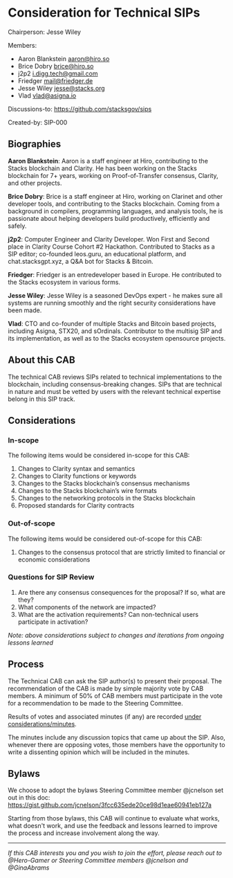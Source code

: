 # Consideration for Technical SIPs

Chairperson: Jesse Wiley

Members:

- Aaron Blankstein <aaron@hiro.so>
- Brice Dobry <brice@hiro.so>
- j2p2 <i.digg.tech@gmail.com>
- Friedger <mail@friedger.de>
- Jesse Wiley <jesse@stacks.org>
- Vlad <vlad@asigna.io>

Discussions-to: https://github.com/stacksgov/sips

Created-by: SIP-000

## Biographies

**Aaron Blankstein**: Aaron is a staff engineer at Hiro, contributing to the Stacks blockchain and Clarity. He has been working on the Stacks blockchain for 7+ years, working on Proof-of-Transfer consensus, Clarity, and other projects.

**Brice Dobry**: Brice is a staff engineer at Hiro, working on Clarinet and other developer tools, and contributing to the Stacks blockchain. Coming from a background in compilers, programming languages, and analysis tools, he is passionate about helping developers build productively, efficiently and safely.

**j2p2**: Computer Engineer and Clarity Developer. Won First and Second place in Clarity Course Cohort #2 Hackathon. Contributed to Stacks as a SIP editor; co-founded leos.guru, an educational platform, and chat.stacksgpt.xyz, a Q&A bot for Stacks & Bitcoin.

**Friedger**: Friedger is an entredeveloper based in Europe. He contributed to the Stacks ecosystem in various forms.

**Jesse Wiley**: Jesse Wiley is a seasoned DevOps expert - he makes sure all systems are running smoothly and the right security considerations have been made.

**Vlad**: CTO and co-founder of multiple Stacks and Bitcoin based projects, including Asigna, STX20, and sOrdinals. Contributor to the multisig SIP and its implementation, as well as to the Stacks ecosystem opensource projects.

## About this CAB

The technical CAB reviews SIPs related to technical implementations to the blockchain, including consensus-breaking changes. SIPs that are technical in nature and must be vetted by users with the relevant technical expertise belong in this SIP track.

## Considerations

### In-scope

The following items would be considered in-scope for this CAB:

1. Changes to Clarity syntax and semantics
2. Changes to Clarity functions or keywords
3. Changes to the Stacks blockchain’s consensus mechanisms
4. Changes to the Stacks blockchain’s wire formats
5. Changes to the networking protocols in the Stacks blockchain
6. Proposed standards for Clarity contracts

### Out-of-scope

The following items would be considered out-of-scope for this CAB:

1. Changes to the consensus protocol that are strictly limited to financial or economic considerations

### Questions for SIP Review

1. Are there any consensus consequences for the proposal? If so, what are they?
2. What components of the network are impacted?
3. What are the activation requirements? Can non-technical users participate in activation?

_Note: above considerations subject to changes and iterations from ongoing lessons learned_

## Process

The Technical CAB can ask the SIP author(s) to present their proposal. The recommendation of the CAB is made by simple majority vote by CAB members. A minimum of 50% of CAB members must participate in the vote for a recommendation to be made to the Steering Committee.

Results of votes and associated minutes (if any) are recorded [under considerations/minutes](https://github.com/stacksgov/sips/tree/main/considerations/minutes/technical-cab).

The minutes include any discussion topics that came up about the SIP. Also, whenever there are opposing votes, those members have the opportunity to write a dissenting opinion which will be included in the minutes.

## Bylaws

We choose to adopt the bylaws Steering Committee member @jcnelson set out in this doc: https://gist.github.com/jcnelson/3fcc635ede20ce98d1eae60941eb127a

Starting from those bylaws, this CAB will continue to evaluate what works, what doesn't work, and use the feedback and lessons learned to improve the process and increase involvement along the way.

---

_If this CAB interests you and you wish to join the effort, please reach out to @Hero-Gamer or Steering Committee members @jcnelson and @GinaAbrams_
